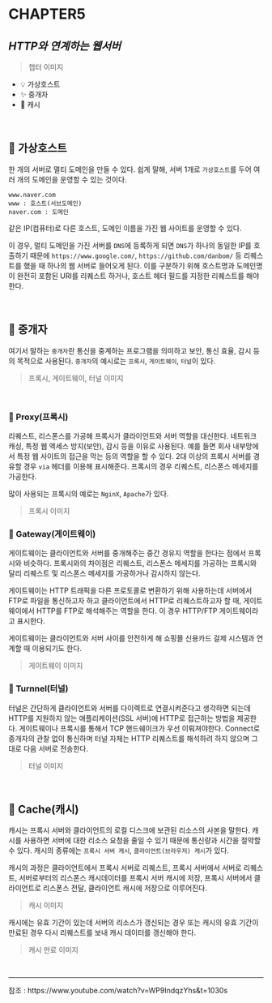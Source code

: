 # CHAPTER5
## _HTTP와 연계하는 웹서버_
> 챕터 이미지

- 💡 가상호스트
- ✨ 중개자
- 📣 캐시
<br>

## 📑 가상호스트

한 개의 서버로 멀티 도메인을 만들 수 있다. 쉽게 말해, 서버 1개로 `가상호스트`를 두어 여러 개의 도메인을 운영할 수 있는 것이다.

```
www.naver.com
www : 호스트(서브도메인)
naver.com : 도메인
```

같은 IP(컴퓨터)로 다른 호스트, 도메인 이름을 가진 웹 사이트를 운영할 수 있다.

이 경우, 멀티 도메인을 가진 서버를 `DNS`에 등록하게 되면 `DNS`가 하나의 동일한 IP를 호출하기 때문에 `https://www.google.com/`, `https://github.com/danbom/` 등 리퀘스트를 했을 때 하나의 웹 서버로 들어오게 된다. 이를 구분하기 위해 호스트명과 도메인명이 완전히 포함된 URI를 리퀘스트 하거나, 호스트 헤더 필드를 지정한 리퀘스트를 해야 한다.

<br>

## 📑 중개자
여기서 말하는 `중개자`란 통신을 중계하는 프로그램을 의미하고 보안, 통신 효율, 감시 등의 목적으로 사용된다. `중개자`의 예시로는 `프록시`, `게이트웨이`, `터널`이 있다.
> 프록시, 게이트웨이, 터널 이미지

<br>

### 📌 Proxy(프록시)
리퀘스트, 리스폰스를 가공해 프록시가 클라이언트와 서버 역할을 대신한다. 네트워크 캐싱, 특정 웹 엑세스 방지(보안), 감시 등을 이유로 사용된다. 예를 들면 회사 내부망에서 특정 웹 사이트의 접근을 막는 등의 역할을 할 수 있다. 2대 이상의 프록시 서버를 경유할 경우 `via` 헤더를 이용해 표시해준다. 프록시의 경우 리퀘스트, 리스폰스 메세지를 가공한다.

많이 사용되는 프록시의 예로는 `NginX`, `Apache`가 있다.
> 프록시 이미지

### 📌 Gateway(게이트웨이)
게이트웨이는 클라이언트와 서버를 중개해주는 중간 경유지 역할을 한다는 점에서 프록시와 비슷하다. 프록시와의 차이점은 리퀘스트, 리스폰스 메세지를 가공하는 프록시와 달리 리퀘스트 및 리스폰스 메세지를 가공하거나 감시하지 않는다. 

게이트웨이는 HTTP 트래픽을 다른 프로토콜로 변환하기 위해 사용하는데 서버에서 FTP로 파일을 통신하고자 하고 클라이언트에서 HTTP로 리퀘스트하고자 할 때, 게이트웨이에서 HTTP를 FTP로 해석해주는 역할을 한다. 이 경우 HTTP/FTP 게이트웨이라고 표시한다.

게이트웨이는 클라이언트와 서버 사이를 안전하게 해 쇼핑몰 신용카드 걸제 시스템과 연계할 때 이용되기도 한다.
> 게이트웨이 이미지

### 📌 Turnnel(터널)
터널은 간단하게 클라이언트와 서버를 다이렉트로 연결시켜준다고 생각하면 되는데 HTTP를 지원하지 않는 애플리케이션(SSL 서버)에 HTTP로 접근하는 방법을 제공한다. 게이트웨이나 프록시를 통해서 TCP 핸드쉐이크가 우선 이뤄져야한다. Connect로 중개자의 관찰 없이 통신하며 터널 자체는 HTTP 리퀘스트를 해석하려 하지 않으며 그대로 다음 서버로 전송한다.
> 터널 이미지

<br>

## 📑 Cache(캐시)
캐시는 프록시 서버와 클라이언트의 로컬 디스크에 보관된 리소스의 사본을 말한다. 캐시를 사용하면 서버에 대한 리소스 요청을 줄일 수 있기 때문에 통신량과 시간을 절약할 수 있다. 캐시의 종류에는 `프록시 서버 캐시`, `클라이언트(브라우저) 캐시`가 있다.

캐시의 과정은 클라이언트에서 프록시 서버로 리퀘스트, 프록시 서버에서 서버로 리퀘스트, 서버로부터의 리스폰스 캐시데이터를 프록시 서버 캐시에 저장, 프록시 서버에서 클라이언트로 리스폰스 전달, 클라이언트 캐시에 저장으로 이루어진다.
> 캐시 이미지

캐시에는 유효 기간이 있는데 서버의 리소스가 갱신되는 경우 또는 캐시의 유효 기간이 만료된 경우 다시 리퀘스트를 보내 캐시 데이터를 갱신해야 한다.
> 캐시 만료 이미지

<br>

<hr>
참조 : 
https://www.youtube.com/watch?v=WP9IndqzYhs&t=1030s
